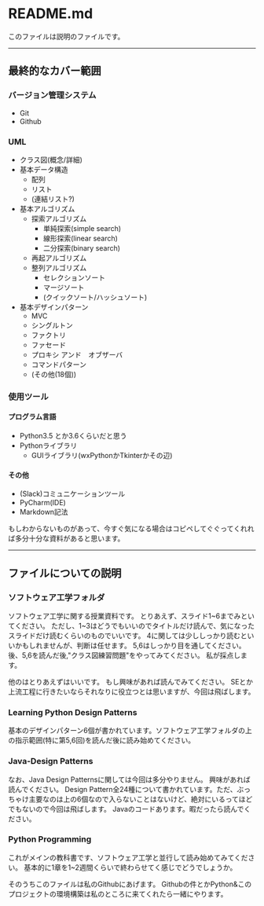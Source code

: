 # README.md

このファイルは説明のファイルです。


-----

## 最終的なカバー範囲

### バージョン管理システム

- Git
- Github

### UML

- クラス図(概念/詳細)
- 基本データ構造
	- 配列
	- リスト
	- (連結リスト?)
- 基本アルゴリズム
	- 探索アルゴリズム
		- 単純探索(simple search)
		- 線形探索(linear search)
		- 二分探索(binary search)
	- 再起アルゴリズム
	- 整列アルゴリズム
		- セレクションソート
		- マージソート
		- (クイックソート/ハッシュソート)
- 基本デザインパターン
	- MVC
	- シングルトン
	- ファクトリ
	- ファセード
	- プロキシ アンド　オブザーバ
	- コマンドパターン
	- (その他(18個))

### 使用ツール

#### プログラム言語

- Python3.5 とか3.6くらいだと思う
- Pythonライブラリ
	- GUIライブラリ(wxPythonかTkinterかその辺)

#### その他

- (Slack)コミュニケーションツール
- PyCharm(IDE)
- Markdown記法

もしわからないものがあって、今すぐ気になる場合はコピペしてぐぐってくれれば多分十分な資料があると思います。


-----

## ファイルについての説明

### ソフトウェア工学フォルダ

ソフトウェア工学に関する授業資料です。
とりあえず、スライド1~6までみといてください。
ただし、1~3はどうでもいいのでタイトルだけ読んで、気になったスライドだけ読むくらいのものでいいです。
4に関しては少ししっかり読むといいかもしれませんが、判断は任せます。
5,6はしっかり目を通してください。
後、5,6を読んだ後,"クラス図練習問題"をやってみてください。
私が採点します。

他のはとりあえずはいいです。
もし興味があれば読んでみてください。
SEとか上流工程に行きたいならそれなりに役立つとは思いますが、今回は飛ばします。

### Learning Python Design Patterns

基本のデザインパターン6個が書かれています。ソフトウェア工学フォルダの上の指示範囲(特に第5,6回)を読んだ後に読み始めてください。

### Java-Design Patterns

なお、Java Design Patternsに関しては今回は多分やりません。
興味があれば読んでください。
Design Pattern全24種について書かれています。ただ、ぶっちゃけ主要なのは上の6個なので入らないことはないけど、絶対にいるってほどでもないので今回は飛ばします。
Javaのコードあります。暇だったら読んでください。

### Python Programming

これがメインの教科書です、ソフトウェア工学と並行して読み始めてみてください。
基本的に1章を1~2週間くらいで終わらせてく感じでどうでしょうか。

そのうちこのファイルは私のGithubにあげます。
Githubの件とかPython&このプロジェクトの環境構築は私のところに来てくれたら一緒にやります。


